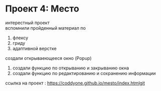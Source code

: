 # Проект 4: Место

интерестный проект  
вспомнили пройденный материал по
1. флексу 
2. гриду  
3. адаптивной верстке  

создали открываеющееся окно (Popup)
 1. создали функцию по открыванию и закрыванию окна
 2. создали функцию по редактированию и сохранению информации


ссылка на проект : https://coddyone.github.io/mesto/index.htmlgit 
